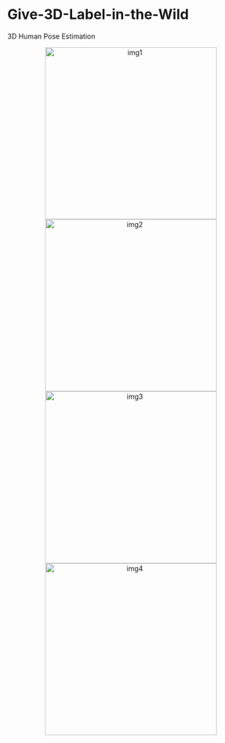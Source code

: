 # Give-3D-Label-in-the-Wild
3D Human Pose Estimation
<p align="center">
  <img src="https://github.com/llcshappy/Give-3D-Label-in-the-Wild/blob/master/demo/1480.jpg" width="350" title="img1">
  <img src="https://github.com/llcshappy/Give-3D-Label-in-the-Wild/blob/master/demo/165.jpg" width="350" title="img2">
  <img src="https://github.com/llcshappy/Give-3D-Label-in-the-Wild/blob/master/demo/1659.jpg" width="350" title="img3">
  <img src="https://github.com/llcshappy/Give-3D-Label-in-the-Wild/blob/master/demo/1709.jpg" width="350" title="img4">
</p>

